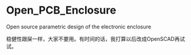 # Open_PCB_Enclosure

Open source parametric design of the electronic enclosure

稳健性跟屎一样，大家不要用。有时间的话，我打算以后改成OpenSCAD再试试。
